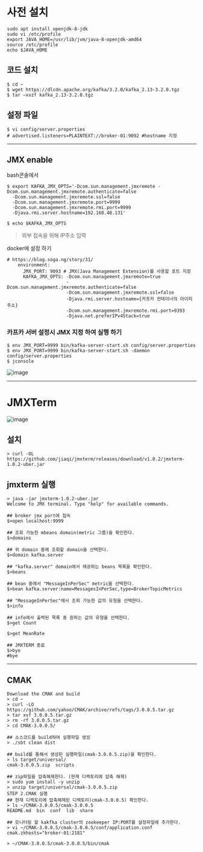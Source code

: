 
# 사전 설치

```
sudo apt install openjdk-8-jdk
sudo vi /etc/profile
export JAVA_HOME=/usr/lib/jvm/java-8-openjdk-amd64
source /etc/profile
echo $JAVA_HOME
```

## 코드 설치 

```
$ cd ~
$ wget https://dlcdn.apache.org/kafka/3.2.0/kafka_2.13-3.2.0.tgz
$ tar –xvzf kafka_2.13-3.2.0.tgz
```

## 설정 파일
```
$ vi config/server.properties
# advertised.listeners=PLAINTEXT://broker-01:9092 #hostname 지정
```

--- 

## JMX enable
bash콘솔에서 
```
$ export KAFKA_JMX_OPTS='-Dcom.sun.management.jmxremote -Dcom.sun.management.jmxremote.authenticate=false 
  -Dcom.sun.management.jmxremote.ssl=false 
  -Dcom.sun.management.jmxremote.port=9999 
  -Dcom.sun.management.jmxremote.rmi.port=9999 
  -Djava.rmi.server.hostname=192.168.48.131'
  
$ echo $KAFKA_JMX_OPTS

```
> 외부 접속을 위해 IP주소 입력

docker에 설정 하기 
```
# https://blog.soga.ng/story/31/
    environment:
      JMX_PORT: 9093 # JMX(Java Management Extension)를 사용할 포트 지정
      KAFKA_JMX_OPTS: -Dcom.sun.management.jmxremote=true 
                      -Dcom.sun.management.jmxremote.authenticate=false 
                      -Dcom.sun.management.jmxremote.ssl=false 
                      -Djava.rmi.server.hostname={카프카 컨테이너의 아이피 주소} 
                      -Dcom.sun.management.jmxremote.rmi.port=9393 
                      -Djava.net.preferIPv4Stack=true
```

### 카프카 서버 설정시 JMX 지정 하여 실행 하기 
```
$ env JMX_PORT=9999 bin/kafka-server-start.sh config/server.properties
$ env JMX_PORT=9999 bin/kafka-server-start.sh -daemon config/server.properties
$ jconsole
```
![image](https://user-images.githubusercontent.com/17797922/179473800-018ad172-b626-40f2-b46f-486f99ca7833.png)

---

# JMXTerm
![image](https://user-images.githubusercontent.com/17797922/179484025-f278f151-7de5-45e2-bbfd-2c2a73b3e59b.png)

## 설치 

```
> curl -OL https://github.com/jiaqi/jmxterm/releases/download/v1.0.2/jmxterm-1.0.2-uber.jar
```

## jmxterm 실행
```
> java -jar jmxterm-1.0.2-uber.jar
Welcome to JMX terminal. Type "help" for available commands.

## broker jmx port에 접속
$>open localhost:9999

## 조회 가능한 mbeans domain(metric 그룹)을 확인한다. 
$>domains

## 위 domain 중에 조회할 domain을 선택한다. 
$>domain kafka.server

## "kafka.server" domain에서 제공하는 beans 목록을 확인한다. 
$>beans

## bean 중에서 "MessageInPerSec" metric을 선택한다. 
$>bean kafka.server:name=MessagesInPerSec,type=BrokerTopicMetrics

## "MessageInPerSec"에서 조회 가능한 값의 유형을 선택한다.
$>info

## info에서 출력된 목록 중 원하는 값의 유형을 선택한다. 
$>get Count

$>get MeanRate

## JMXTERM 종료
$>bye
#bye
```
---

## CMAK
```
Download the CMAK and build
> cd ~
> curl -LO https://github.com/yahoo/CMAK/archive/refs/tags/3.0.0.5.tar.gz
> tar xvf 3.0.0.5.tar.gz
> rm -rf 3.0.0.5.tar.gz
> cd CMAK-3.0.0.5/

## 소스코드를 build하여 실행파일 생성
> ./sbt clean dist

## build를 통해서 생성된 실행파일(cmak-3.0.0.5.zip)을 확인한다.
> ls target/universal/
cmak-3.0.0.5.zip  scripts

## zip파일을 압축해제한다. (현재 디렉토리에 압축 해제)
> sudo yum install -y unzip
> unzip target/universal/cmak-3.0.0.5.zip
STEP 2.CMAK 실행
## 현재 디렉토리에 압축해제된 디렉토리(cmak-3.0.0.5) 확인한다. 
> ls ~/CMAK-3.0.0.5/cmak-3.0.0.5
README.md  bin  conf  lib  share

## 모니터링 할 kakfka cluster의 zookeeper IP:PORT를 설정파일에 추가한다. 
> vi ~/CMAK-3.0.0.5/cmak-3.0.0.5/conf/application.conf
cmak.zkhosts="broker-01:2181"

> ~/CMAK-3.0.0.5/cmak-3.0.0.5/bin/cmak
```
